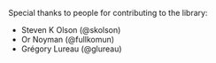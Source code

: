 Special thanks to people for contributing to the library:

- Steven K Olson (@skolson)
- Or Noyman (@fullkomun)
- Grégory Lureau (@glureau)
